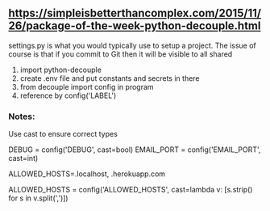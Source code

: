 ## https://simpleisbetterthancomplex.com/2015/11/26/package-of-the-week-python-decouple.html

settings.py is what you would typically use to setup a project.  The issue of course is that if you commit to Git then 
it will be visible to all shared

1. import python-decouple
2. create .env file and put constants and secrets in there
3. from decouple import config in program
4. reference by config('LABEL')

### Notes:

Use cast to ensure correct types

DEBUG = config('DEBUG', cast=bool)
EMAIL_PORT = config('EMAIL_PORT', cast=int)


ALLOWED_HOSTS=.localhost, .herokuapp.com

ALLOWED_HOSTS = config('ALLOWED_HOSTS', cast=lambda v: [s.strip() for s in v.split(',')])
